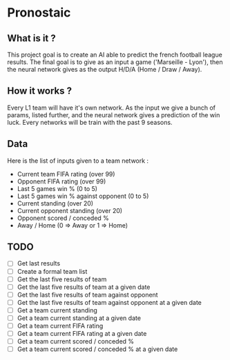 # Pronostaic

## What is it ?
This project goal is to create an AI able to predict the french football league results.
The final goal is to give as an input a game ('Marseille - Lyon'), then the neural network gives as the output H/D/A (Home / Draw / Away).

## How it works ?
Every L1 team will have it's own network. As the input we give a bunch of params, listed further, and the neural network gives a prediction of the win luck. Every networks will be train with the past 9 seasons.

## Data
Here is the list of inputs given to a team network :
  * Current team FIFA rating (over 99)
  * Opponent FIFA rating (over 99)
  * Last 5 games win % (0 to 5)
  * Last 5 games win % against opponent (0 to 5)
  * Current standing (over 20)
  * Current opponent standing (over 20)
  * Opponent scored / conceded %
  * Away / Home (0 => Away or 1 => Home)

## TODO
- [ ] Get last results
- [ ] Create a formal team list
- [ ] Get the last five results of team
- [ ] Get the last five results of team at a given date
- [ ] Get the last five results of team against opponent
- [ ] Get the last five results of team against opponent at a given date
- [ ] Get a team current standing
- [ ] Get a team current standing at a given date
- [ ] Get a team current FIFA rating
- [ ] Get a team current FIFA rating  at a given date
- [ ] Get a team current scored / conceded %
- [ ] Get a team current scored / conceded %  at a given date
